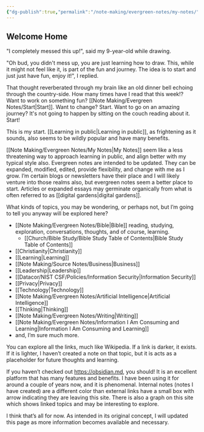 ```yaml
---
{"dg-publish":true,"permalink":"/note-making/evergreen-notes/my-notes/","tags":["gardenEntry"]}
---
```


## Welcome Home

"I completely messed this up!", said my 9-year-old while drawing. 

"Oh bud, you didn't mess up, you are just learning how to draw. This, while it might not feel like it, is part of the fun and journey. The idea is to start and just just have fun, enjoy it!", I replied.

That thought reverberated through my brain like an old dinner bell echoing through the country-side. How many times have I read that this week!? Want to work on something fun? [[Note Making/Evergreen Notes/Start\|Start]]. Want to change? Start. Want to go on an amazing journey? It's not going to happen by sitting on the couch reading about it. Start!

This is my start. [[Learning in public\|Learning in public]], as frightening as it sounds, also seems to be wildly popular and have many benefits. 

[[Note Making/Evergreen Notes/My Notes\|My Notes]] seem like a less threatening way to approach learning in public, and align better with my typical style also. Evergreen notes are intended to be updated. They can be expanded, modified, edited, provide flexibility, and change with me as I grow. I’m certain blogs or newsletters have their place and I will likely venture into those realms also, but evergreen notes seem a better place to start. Articles or expanded essays may germinate organically from what is often referred to as [[digital gardens\|digital gardens]]. 

What kinds of topics, you may be wondering, or perhaps not, but I’m going to tell you anyway will be explored here?

- [[Note Making/Evergreen Notes/Bible\|Bible]] reading, studying, exploration, conversations, thoughts, and of course, learning.
	- [[Church/Bible Study/Bible Study Table of Contents\|Bible Study Table of Contents]]
- [[Christianity\|Christianity]]
- [[Learning\|Learning]]
- [[Note Making/Source Notes/Business\|Business]] 
- [[Leadership\|Leadership]] 
- [[Datacor/NIST CSF/Policies/Information Security\|Information Security]] 
- [[Privacy\|Privacy]]
- [[Technology\|Technology]]
- [[Note Making/Evergreen Notes/Artificial Intelligence\|Artificial Intelligence]]
- [[Thinking\|Thinking]]
- [[Note Making/Evergreen Notes/Writing\|Writing]]
- [[Note Making/Evergreen Notes/Information I Am Consuming and Learning\|Information I Am Consuming and Learning]]
- and, I’m sure much more.

You can explore all the links, much like Wikipedia. If a link is darker, it exists. If it is lighter, I haven’t created a note on that topic, but it is acts as a placeholder for future thoughts and learning. 

If you haven’t checked out https://obsidian.md, you should! It is an excellent platform that has many features and benefits. I have been using it for around a couple of years now, and it is phenomenal. Internal notes (notes I have created) are a different color than external links have a small box with arrow indicating they are leaving this site. There is also a graph on this site which shows linked topics and may be interesting to explore. 

I think that’s all for now. As intended in its original concept, I will updated this page as more information becomes available and necessary. 